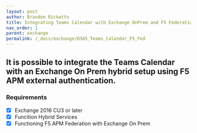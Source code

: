 ```yaml
---
layout: post
author: Brandon Ricketts
title: Integrating Teams Calendar with Exchange OnPrem and F5 Federation
nav_order: 1
parent: exchange
permalink: /_docs/exchange/O365_Teams_Calendar_F5_Fed
---
```


## It is possible to integrate the Teams Calendar with an Exchange On Prem hybrid setup using F5 APM external authentication.

### Requirements

- [x] Exchange 2016 CU3 or later
- [x] Funcition Hybrid Services
- [x] Functioning F5 APM Federation with Exchange On Prem
